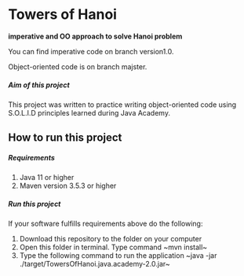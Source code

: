 # Towers of Hanoi

**imperative and OO approach to solve Hanoi problem**

You can find imperative code on branch version1.0.

Object-oriented code is on branch majster.

##### Aim of this project  
This project was written to practice writing object-oriented code using S.O.L.I.D principles learned during Java Academy.

## How to run this project

##### Requirements  
1. Java 11 or higher
2. Maven version 3.5.3 or higher

##### Run this project
If your software fulfills requirements above do the following:  
1. Download this repository to the folder on your computer
2. Open this folder in terminal. Type command ~mvn install~
3. Type the following command to run the application ~java -jar ./target/TowersOfHanoi.java.academy-2.0.jar~
